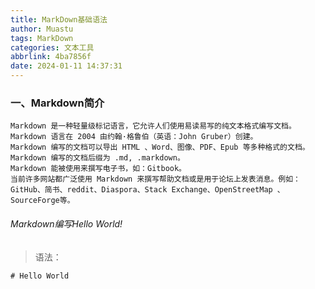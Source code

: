 ```yaml
---
title: MarkDown基础语法
author: Muastu
tags: MarkDown
categories: 文本工具
abbrlink: 4ba7856f
date: 2024-01-11 14:37:31
---
```



### 一、Markdown简介
```
Markdown 是一种轻量级标记语言，它允许人们使用易读易写的纯文本格式编写文档。  
Markdown 语言在 2004 由约翰·格鲁伯（英语：John Gruber）创建。  
Markdown 编写的文档可以导出 HTML 、Word、图像、PDF、Epub 等多种格式的文档。  
Markdown 编写的文档后缀为 .md, .markdown。  
Markdown 能被使用来撰写电子书，如：Gitbook。  
当前许多网站都广泛使用 Markdown 来撰写帮助文档或是用于论坛上发表消息。例如：GitHub、简书、reddit、Diaspora、Stack Exchange、OpenStreetMap 、SourceForge等。
```
###### Markdown编写Hello World!
> 语法：
```
# Hello World
```
